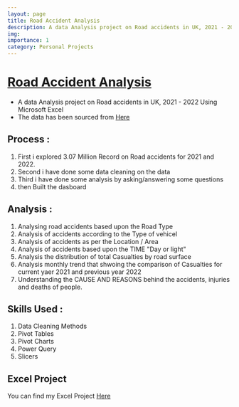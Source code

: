 ```yaml
---
layout: page
title: Road Accident Analysis
description: A data Analysis project on Road accidents in UK, 2021 - 2022 Using Microsoft Excel
img:
importance: 1
category: Personal Projects
---
```

# [Road Accident Analysis](https://github.com/Minaaa01/Road-Accident-Analysis)
* A data Analysis project on Road accidents in UK, 2021 - 2022  Using Microsoft Excel
* The data has been sourced from [Here](https://drive.google.com/file/d/1R_uaoZL18nRbqC_MULVne90h3SdRbAyn/view)
## Process :
1. First i explored 3.07 Million Record on  Road accidents for 2021 and 2022.
2. Second i have done some data cleaning on the data
3. Third i have done some analysis by asking/answering some questions
4. then Built the dasboard
## Analysis :
1. Analysing road accidents based upon the Road Type
2. Analysis of accidents according to the Type of vehicel
3. Analysis of accidents as per the Location / Area
4. Analysis of accidents based upon the TIME "Day or light"
5. Analysis the distribution of total Casualties by road surface
6. Analysis monthly trend that shwoing the comparison of Casualties for current yaer 2021 and previous year 2022
7. Understanding the CAUSE AND REASONS behind the accidents, injuries and deaths of people.
## Skills Used :
1. Data Cleaning Methods
2. Pivot Tables
3. Pivot Charts
4. Power Query
5. Slicers
## Excel Project 
You can find my Excel Project [Here](https://docs.google.com/spreadsheets/d/1ujo2xfbT_Cv9ttZ26Pp0g4WZBoIla6HV/edit?usp=drive_link&ouid=116182819107722361083&rtpof=true&sd=true)




